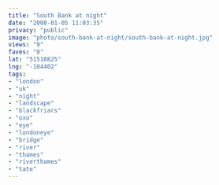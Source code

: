 ```yaml
---
title: "South Bank at night"
date: "2008-01-05 11:03:35"
privacy: "public"
image: "photo/south-bank-at-night/south-bank-at-night.jpg"
views: "9"
faves: "0"
lat: "51510825"
lng: "-104402"
tags:
- "london"
- "uk"
- "night"
- "landscape"
- "blackfriars"
- "oxo"
- "eye"
- "londoneye"
- "bridge"
- "river"
- "thames"
- "riverthames"
- "tate"
---
```


